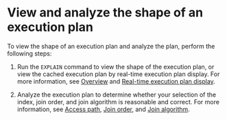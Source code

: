 # View and analyze the shape of an execution plan

To view the shape of an execution plan and analyze the plan, perform the following steps:

1. Run the `EXPLAIN` command to view the shape of the execution plan, or view the cached execution plan by real-time execution plan display. For more information, see [Overview](../../../2.sql-execution-plan/1.introduction-to-sql-execution-plans.md) and [Real-time execution plan display](../../../2.sql-execution-plan/5.real-time-execution-plan-display.md).

2. Analyze the execution plan to determine whether your selection of the index, join order, and join algorithm is reasonable and correct. For more information, see [Access path](../../6.query-optimization/1.access-path/1.access-path-overview.md), [Join order](../../6.query-optimization/2.join-algorithm/3.join-order.md), and [Join algorithm](../../6.query-optimization/2.join-algorithm/2.join-algorithm.md).
